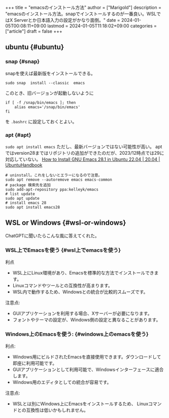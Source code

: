 +++
title = "emacsのインストール方法"
author = ["Marigold"]
description = "emacsのインストール方法。snapでインストールするのが一番良い。WSLではX Serverとか日本語入力の設定がかなり面倒。"
date = 2024-01-05T00:08:11+09:00
lastmod = 2024-01-05T11:18:02+09:00
categories = ["article"]
draft = false
+++

## ubuntu {#ubuntu}


### snap {#snap}

snapを使えば最新版をインストールできる。

```shell
sudo snap  install --classic  emacs
```

このとき、旧バージョンが起動しないように

```shell
if [ -f /snap/bin/emacs ]; then
    alias emacs='/snap/bin/emacs'
fi
```

を `.bashrc` に設定しておくとよい。


### apt {#apt}

`sudo apt install emacs` ただし、最新バージョンではない可能性が高い。
aptではversion28まではリポジトリの追加ができたのだが、2023/12時点では29に対応していない。
[How to Install GNU Emacs 28.1 in Ubuntu 22.04 | 20.04 | UbuntuHandbook](https://ubuntuhandbook.org/index.php/2022/06/install-gnu-emacs-28-1-ubuntu-22-04-20-04/)

```shell
# uninstall。これをしないとエラーになるので注意。
sudo apt remove --autoremove emacs emacs-common
# package 検索先を追加
sudo add-apt-repository ppa:kelleyk/emacs
# list update
sudo apt update
# install emacs 28
sudo apt install emacs28
```


## WSL or Windows {#wsl-or-windows}

ChatGPTに聞いたらこんな風に答えてくれた。


### WSL上でEmacsを使う {#wsl上でemacsを使う}

利点

-   WSL上にLinux環境があり、Emacsを標準的な方法でインストールできます。
-   Linuxコマンドやツールとの互換性が高まります。
-   WSL内で動作するため、Windowsとの統合が比較的スムーズです。

注意点:

-   GUIアプリケーションを利用する場合、Xサーバーが必要になります。
-   フォントやテーマの設定が、Windows側の設定と異なることがあります。


### Windows上のEmacsを使う: {#windows上のemacsを使う}

利点:

-   Windows用にビルドされたEmacsを直接使用できます。ダウンロードして即座に利用可能です。
-   GUIアプリケーションとして利用可能で、Windowsインターフェースに適合します。
-   Windows用のエディタとしての統合が容易です。

注意点:

-   WSLとは別にWindows上にEmacsをインストールするため、
    Linuxコマンドとの互換性は低いかもしれません。
